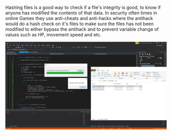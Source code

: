 Hashing files is a good way to check if a file's integrity is good, to know if anyone has modified the contents of that data.
In security often times in online Games they use anti-cheats and anti-hacks where the antihack would do a hash check on it's files
to make sure the files has not been modified to either bypass the antihack and to prevent variable change of values such as HP, movement speed and etc.


![Screenshot](https://github.com/jasnnh/VSMD5Hash/blob/main/HashingFile.PNG)
